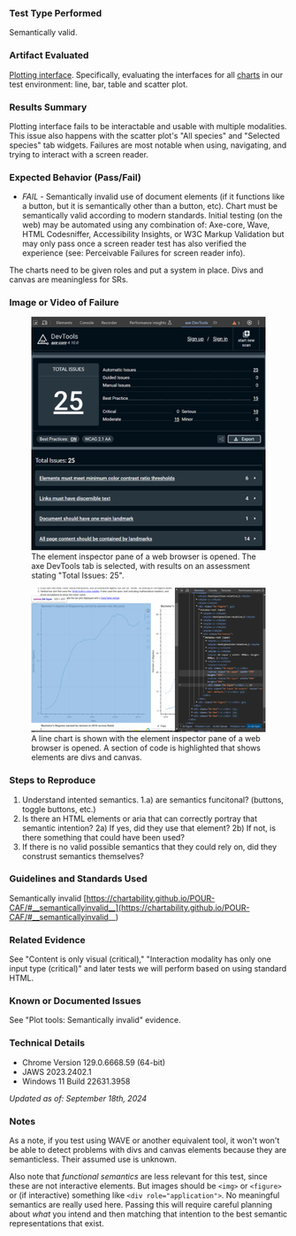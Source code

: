 ### Test Type Performed
Semantically valid.

### Artifact Evaluated
[Plotting interface](https://docs.bokeh.org/en/latest/docs/user_guide/basic.html#ug-basic). Specifically, evaluating the interfaces for all [charts](https://quansight-labs.github.io/bokeh-a11y-audit/#_ts1723552414769) in our test environment: line, bar, table and scatter plot.

### Results Summary
Plotting interface fails to be interactable and usable with multiple modalities. This issue also happens with the scatter plot's "All species" and "Selected species" tab widgets. Failures are most notable when using, navigating, and trying to interact with a screen reader. 

### Expected Behavior (Pass/Fail)
- *FAIL* - Semantically invalid use of document elements (if it functions like a button, but it is semantically other than a button, etc). Chart must be semantically valid according to modern standards. Initial testing (on the web) may be automated using any combination of: Axe-core, Wave, HTML Codesniffer, Accessibility Insights, or W3C Markup Validation but may only pass once a screen reader test has also verified the experience (see: Perceivable Failures for screen reader info).

The charts need to be given roles and put a system in place. Divs and canvas are meaningless for SRs. 

### Image or Video of Failure 
<figure>
    <img width="803" alt="The element inspector pane of a web browser is opened. The axe DevTools tab is selected, with results on an assessment stating 'Total Issues: 25.'" src="./assets/plotting-interface_semantically-invalid_1.png">
    <figcaption>The element inspector pane of a web browser is opened. The axe DevTools tab is selected, with results on an assessment stating "Total Issues: 25".</figcaption>
</figure>

<figure>
    <img width="803" alt="A line chart is shown with the element inspector pane of a web browser is opened. A section of code is highlighted that shows elements are divs and canvas." src="./assets/plotting-interface_semantically-invalid_2.png">
    <figcaption>A line chart is shown with the element inspector pane of a web browser is opened. A section of code is highlighted that shows elements are divs and canvas.</figcaption>
</figure>

### Steps to Reproduce
1) Understand intented semantics.
1.a) are semantics funcitonal? (buttons, toggle buttons, etc.)
2) Is there an HTML elements or aria that can correctly portray that semantic intention?
2a) If yes, did they use that element?
2b) If not, is there something that could have been used?
3) If there is no valid possible semantics that they could rely on, did they construst semantics themselves?


### Guidelines and Standards Used
Semantically invalid [https://chartability.github.io/POUR-CAF/#__semanticallyinvalid__](https://chartability.github.io/POUR-CAF/#__semanticallyinvalid__)

### Related Evidence
See "Content is only visual (critical)," "Interaction modality has only one input type (critical)" and later tests we will perform based on using standard HTML.

### Known or Documented Issues
See "Plot tools: Semantically invalid" evidence.

### Technical Details
- Chrome Version 129.0.6668.59 (64-bit)
- JAWS 2023.2402.1 
- Windows 11 Build 22631.3958

*Updated as of: September 18th, 2024*
### Notes
As a note, if you test using WAVE or another equivalent tool, it won't won't be able to detect problems with divs and canvas elements because they are semanticless. Their assumed use is unknown.

Also note that *functional semantics* are less relevant for this test, since these are not interactive elements. But images should be `<img>` or `<figure>` or (if interactive) something like `<div role="application">`. No meaningful semantics are really used here. Passing this will require careful planning about *what* you intend and then matching that intention to the best semantic representations that exist.

<!-- A seasoned SR (screen reader) user could have the knowledge to navigate and explore webpages and graphs with more nuance, whether through manual mode switching, certain key shortcuts, etc. These tests are done by a sighted user with the SR’s default options and performed as if a new or beginner user is interacting with these elements. We would expect that all users could be able to navigate smoothly, regardless of experience levels. -->